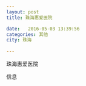 ```yaml
--- 
layout: post 
title: 珠海惠爱医院

date:   2016-05-03 13:39:56 
categories: 其他  
city: 珠海
  
--- 
```

   
珠海惠爱医院

信息


